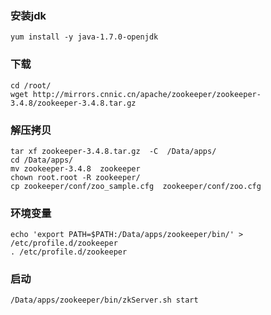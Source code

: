 ### 安装jdk
```
yum install -y java-1.7.0-openjdk
```
### 下载
```
cd /root/
wget http://mirrors.cnnic.cn/apache/zookeeper/zookeeper-3.4.8/zookeeper-3.4.8.tar.gz
```
### 解压拷贝
```
tar xf zookeeper-3.4.8.tar.gz  -C  /Data/apps/ 
cd /Data/apps/
mv zookeeper-3.4.8  zookeeper 
chown root.root -R zookeeper/ 
cp zookeeper/conf/zoo_sample.cfg  zookeeper/conf/zoo.cfg
```
### 环境变量
```
echo 'export PATH=$PATH:/Data/apps/zookeeper/bin/' >  /etc/profile.d/zookeeper
. /etc/profile.d/zookeeper
```
### 启动
```
/Data/apps/zookeeper/bin/zkServer.sh start 
```
